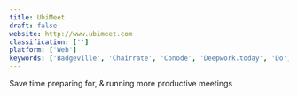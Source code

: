 ```yaml
---
title: UbiMeet
draft: false 
website: http://www.ubimeet.com
classification: ['']
platform: ['Web']
keywords: ['Badgeville', 'Chairrate', 'Conode', 'Deepwork.today', 'Do', 'EveryoneSocial', 'Freight Pal', 'HR Cloud Workmates', 'Kiree', 'LedBetter', 'Meetingbird', 'Meetingbird for Gmail', 'Mobilimeet', 'Poundcake', 'Qoffee', 'Reward Gateway SmartHub', 'Screenleap', 'SoapBox', 'Solid', 'Tooqan', 'Uniteable', 'Vabotu', 'Viber', 'Worklife Slackbot']
---
```

Save time preparing for, & running more productive meetings